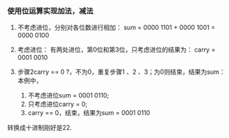 ### 使用位运算实现加法，减法

1. 不考虑进位，分别对各位数进行相加：
sum = 0000 1101 + 0000 1001 = 0000 0100

2. 考虑进位：
有两处进位，第0位和第3位，只考虑进位的结果为：
carry = 0001 0010

3. 步骤2carry == 0 ?，不为0，重复步骤1 、2 、3；为0则结束，结果为sum：
本例中，
    1. 不考虑进位sum = 0001 0110;
    2. 只考虑进位carry = 0;
    3. carry == 0，结束，结果为sum = 0001 0110

转换成十进制刚好是22.